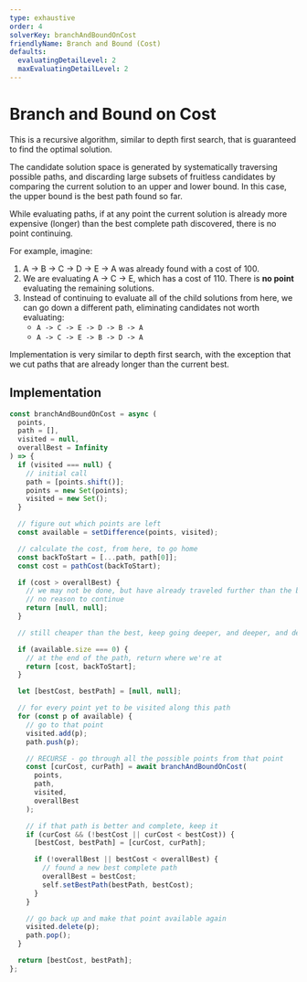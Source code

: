```yaml
---
type: exhaustive
order: 4
solverKey: branchAndBoundOnCost
friendlyName: Branch and Bound (Cost)
defaults:
  evaluatingDetailLevel: 2
  maxEvaluatingDetailLevel: 2
---
```


# Branch and Bound on Cost

This is a recursive algorithm, similar to depth first search, that is guaranteed to find the optimal solution.

The candidate solution space is generated by systematically traversing possible paths, and discarding large subsets of fruitless candidates by comparing the current solution to an upper and lower bound. In this case, the upper bound is the best path found so far.

While evaluating paths, if at any point the current solution is already more expensive (longer) than the best complete path discovered, there is no point continuing.

For example, imagine:

1. A -> B -> C -> D -> E -> A was already found with a cost of 100.
2. We are evaluating A -> C -> E, which has a cost of 110. There is **no point** evaluating the remaining solutions.
3. Instead of continuing to evaluate all of the child solutions from here, we can go down a different path, eliminating candidates not worth evaluating:
   - `A -> C -> E -> D -> B -> A`
   - `A -> C -> E -> B -> D -> A`

Implementation is very similar to depth first search, with the exception that we cut paths that are already longer than the current best.

## Implementation

```javascript
const branchAndBoundOnCost = async (
  points,
  path = [],
  visited = null,
  overallBest = Infinity
) => {
  if (visited === null) {
    // initial call
    path = [points.shift()];
    points = new Set(points);
    visited = new Set();
  }

  // figure out which points are left
  const available = setDifference(points, visited);

  // calculate the cost, from here, to go home
  const backToStart = [...path, path[0]];
  const cost = pathCost(backToStart);

  if (cost > overallBest) {
    // we may not be done, but have already traveled further than the best path
    // no reason to continue
    return [null, null];
  }

  // still cheaper than the best, keep going deeper, and deeper, and deeper...

  if (available.size === 0) {
    // at the end of the path, return where we're at
    return [cost, backToStart];
  }

  let [bestCost, bestPath] = [null, null];

  // for every point yet to be visited along this path
  for (const p of available) {
    // go to that point
    visited.add(p);
    path.push(p);

    // RECURSE - go through all the possible points from that point
    const [curCost, curPath] = await branchAndBoundOnCost(
      points,
      path,
      visited,
      overallBest
    );

    // if that path is better and complete, keep it
    if (curCost && (!bestCost || curCost < bestCost)) {
      [bestCost, bestPath] = [curCost, curPath];

      if (!overallBest || bestCost < overallBest) {
        // found a new best complete path
        overallBest = bestCost;
        self.setBestPath(bestPath, bestCost);
      }
    }

    // go back up and make that point available again
    visited.delete(p);
    path.pop();
  }

  return [bestCost, bestPath];
};
```
